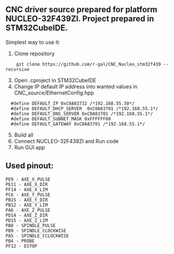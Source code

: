 ## CNC driver source prepared for platform NUCLEO-32F439ZI. Project prepared in STM32CubeIDE.

Simplest way to use it:

1. Clone repository

```
    git clone https://github.com/r-gal/CNC_Nucleo_stm32f439 --recursive

```
3. Open .cproject in STM32CubeIDE
4. Change IP default IP address into wanted values in CNC_source/EthernetConfig.hpp

```
  #define DEFAULT_IP 0xC0A83732 /*192.168.55.50*/
  #define DEFAULT_DHCP_SERVER  0xC0A83701 /*192.168.55.1*/
  #define DEFAULT_DNS_SERVER 0xC0A83701 /*192.168.55.1*/
  #define DEFAULT_SUBNET_MASK 0xFFFFFF00
  #define DEFAULT_GATEWAY 0xC0A83701 /*192.168.55.1*/

```
5. Build all
6. Connect NUCLEO-32F439ZI and Run code
7. Run GUI app  

## Used pinout:

```
PE9 - AXE_X_PULSE
PE11 - AXE_X_DIR
PF14 - AXE_X_LIM
PC6 - AXE_Y_PULSE
PB15 - AXE_Y_DIR
PB12 - AXE_Y_LIM
PA6 - AXE_Z_PULSE
PD14 - AXE_Z_DIR
PD15 - AXE_Z_LIM
PB8 - SPINDLE_PULSE
PB9 - SPINDLE_CLOCKWISE
PA5 - SPINDLE_CCLOCKWISE
PB4 - PROBE
PF12 - ESTOP

```
